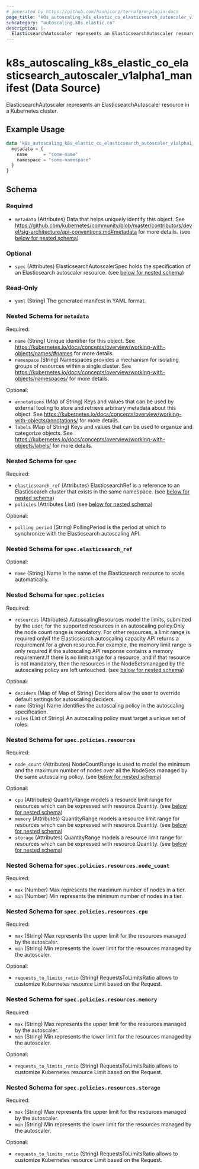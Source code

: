 ```yaml
---
# generated by https://github.com/hashicorp/terraform-plugin-docs
page_title: "k8s_autoscaling_k8s_elastic_co_elasticsearch_autoscaler_v1alpha1_manifest Data Source - terraform-provider-k8s"
subcategory: "autoscaling.k8s.elastic.co"
description: |-
  ElasticsearchAutoscaler represents an ElasticsearchAutoscaler resource in a Kubernetes cluster.
---
```


# k8s_autoscaling_k8s_elastic_co_elasticsearch_autoscaler_v1alpha1_manifest (Data Source)

ElasticsearchAutoscaler represents an ElasticsearchAutoscaler resource in a Kubernetes cluster.

## Example Usage

```terraform
data "k8s_autoscaling_k8s_elastic_co_elasticsearch_autoscaler_v1alpha1_manifest" "example" {
  metadata = {
    name      = "some-name"
    namespace = "some-namespace"
  }
}
```

<!-- schema generated by tfplugindocs -->
## Schema

### Required

- `metadata` (Attributes) Data that helps uniquely identify this object. See https://github.com/kubernetes/community/blob/master/contributors/devel/sig-architecture/api-conventions.md#metadata for more details. (see [below for nested schema](#nestedatt--metadata))

### Optional

- `spec` (Attributes) ElasticsearchAutoscalerSpec holds the specification of an Elasticsearch autoscaler resource. (see [below for nested schema](#nestedatt--spec))

### Read-Only

- `yaml` (String) The generated manifest in YAML format.

<a id="nestedatt--metadata"></a>
### Nested Schema for `metadata`

Required:

- `name` (String) Unique identifier for this object. See https://kubernetes.io/docs/concepts/overview/working-with-objects/names/#names for more details.
- `namespace` (String) Namespaces provides a mechanism for isolating groups of resources within a single cluster. See https://kubernetes.io/docs/concepts/overview/working-with-objects/namespaces/ for more details.

Optional:

- `annotations` (Map of String) Keys and values that can be used by external tooling to store and retrieve arbitrary metadata about this object. See https://kubernetes.io/docs/concepts/overview/working-with-objects/annotations/ for more details.
- `labels` (Map of String) Keys and values that can be used to organize and categorize objects. See https://kubernetes.io/docs/concepts/overview/working-with-objects/labels/ for more details.


<a id="nestedatt--spec"></a>
### Nested Schema for `spec`

Required:

- `elasticsearch_ref` (Attributes) ElasticsearchRef is a reference to an Elasticsearch cluster that exists in the same namespace. (see [below for nested schema](#nestedatt--spec--elasticsearch_ref))
- `policies` (Attributes List) (see [below for nested schema](#nestedatt--spec--policies))

Optional:

- `polling_period` (String) PollingPeriod is the period at which to synchronize with the Elasticsearch autoscaling API.

<a id="nestedatt--spec--elasticsearch_ref"></a>
### Nested Schema for `spec.elasticsearch_ref`

Optional:

- `name` (String) Name is the name of the Elasticsearch resource to scale automatically.


<a id="nestedatt--spec--policies"></a>
### Nested Schema for `spec.policies`

Required:

- `resources` (Attributes) AutoscalingResources model the limits, submitted by the user, for the supported resources in an autoscaling policy.Only the node count range is mandatory. For other resources, a limit range is required onlyif the Elasticsearch autoscaling capacity API returns a requirement for a given resource.For example, the memory limit range is only required if the autoscaling API response contains a memory requirement.If there is no limit range for a resource, and if that resource is not mandatory, then the resources in the NodeSetsmanaged by the autoscaling policy are left untouched. (see [below for nested schema](#nestedatt--spec--policies--resources))

Optional:

- `deciders` (Map of Map of String) Deciders allow the user to override default settings for autoscaling deciders.
- `name` (String) Name identifies the autoscaling policy in the autoscaling specification.
- `roles` (List of String) An autoscaling policy must target a unique set of roles.

<a id="nestedatt--spec--policies--resources"></a>
### Nested Schema for `spec.policies.resources`

Required:

- `node_count` (Attributes) NodeCountRange is used to model the minimum and the maximum number of nodes over all the NodeSets managed by the same autoscaling policy. (see [below for nested schema](#nestedatt--spec--policies--resources--node_count))

Optional:

- `cpu` (Attributes) QuantityRange models a resource limit range for resources which can be expressed with resource.Quantity. (see [below for nested schema](#nestedatt--spec--policies--resources--cpu))
- `memory` (Attributes) QuantityRange models a resource limit range for resources which can be expressed with resource.Quantity. (see [below for nested schema](#nestedatt--spec--policies--resources--memory))
- `storage` (Attributes) QuantityRange models a resource limit range for resources which can be expressed with resource.Quantity. (see [below for nested schema](#nestedatt--spec--policies--resources--storage))

<a id="nestedatt--spec--policies--resources--node_count"></a>
### Nested Schema for `spec.policies.resources.node_count`

Required:

- `max` (Number) Max represents the maximum number of nodes in a tier.
- `min` (Number) Min represents the minimum number of nodes in a tier.


<a id="nestedatt--spec--policies--resources--cpu"></a>
### Nested Schema for `spec.policies.resources.cpu`

Required:

- `max` (String) Max represents the upper limit for the resources managed by the autoscaler.
- `min` (String) Min represents the lower limit for the resources managed by the autoscaler.

Optional:

- `requests_to_limits_ratio` (String) RequestsToLimitsRatio allows to customize Kubernetes resource Limit based on the Request.


<a id="nestedatt--spec--policies--resources--memory"></a>
### Nested Schema for `spec.policies.resources.memory`

Required:

- `max` (String) Max represents the upper limit for the resources managed by the autoscaler.
- `min` (String) Min represents the lower limit for the resources managed by the autoscaler.

Optional:

- `requests_to_limits_ratio` (String) RequestsToLimitsRatio allows to customize Kubernetes resource Limit based on the Request.


<a id="nestedatt--spec--policies--resources--storage"></a>
### Nested Schema for `spec.policies.resources.storage`

Required:

- `max` (String) Max represents the upper limit for the resources managed by the autoscaler.
- `min` (String) Min represents the lower limit for the resources managed by the autoscaler.

Optional:

- `requests_to_limits_ratio` (String) RequestsToLimitsRatio allows to customize Kubernetes resource Limit based on the Request.
